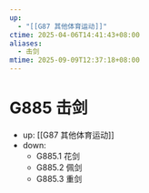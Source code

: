 ```yaml
---
up:
  - "[[G87 其他体育运动]]"
ctime: 2025-04-06T14:41:43+08:00
aliases:
  - 击剑
mtime: 2025-09-09T12:37:18+08:00
---
```


# G885 击剑

- up: [[G87 其他体育运动]]
- down:	
	- G885.1 花剑
	- G885.2 佩剑
	- G885.3 重剑
	
